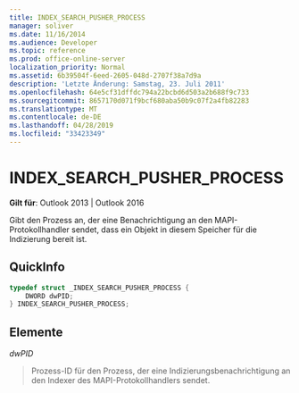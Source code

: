 ```yaml
---
title: INDEX_SEARCH_PUSHER_PROCESS
manager: soliver
ms.date: 11/16/2014
ms.audience: Developer
ms.topic: reference
ms.prod: office-online-server
localization_priority: Normal
ms.assetid: 6b39504f-6eed-2605-048d-2707f38a7d9a
description: 'Letzte Änderung: Samstag, 23. Juli 2011'
ms.openlocfilehash: 64e5cf31dffdc794a22bcbd6d503a2b688f9c733
ms.sourcegitcommit: 8657170d071f9bcf680aba50b9c07f2a4fb82283
ms.translationtype: MT
ms.contentlocale: de-DE
ms.lasthandoff: 04/28/2019
ms.locfileid: "33423349"
---
```

# <a name="index_search_pusher_process"></a>INDEX_SEARCH_PUSHER_PROCESS

  
  
**Gilt für**: Outlook 2013 | Outlook 2016 
  
Gibt den Prozess an, der eine Benachrichtigung an den MAPI-Protokollhandler sendet, dass ein Objekt in diesem Speicher für die Indizierung bereit ist.
  
## <a name="quick-info"></a>QuickInfo

```cpp
typedef struct _INDEX_SEARCH_PUSHER_PROCESS {  
    DWORD dwPID;  
} INDEX_SEARCH_PUSHER_PROCESS; 
```

## <a name="members"></a>Elemente

 *dwPID* 
  
>  Prozess-ID für den Prozess, der eine Indizierungsbenachrichtigung an den Indexer des MAPI-Protokollhandlers sendet. 
    


